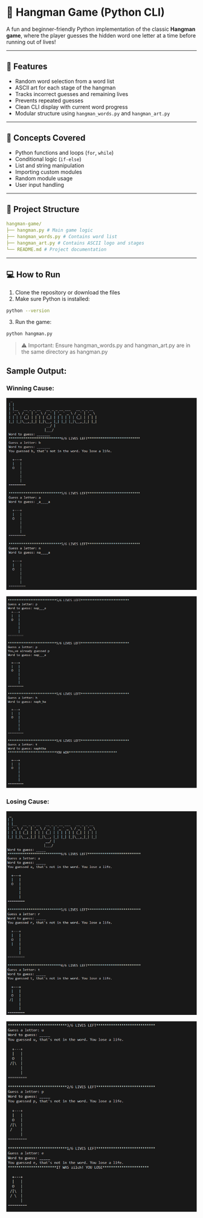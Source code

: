 # 🎯 Hangman Game (Python CLI)

A fun and beginner-friendly Python implementation of the classic **Hangman game**, where the player guesses the hidden word one letter at a time before running out of lives!

---

## 📌 Features

- Random word selection from a word list  
- ASCII art for each stage of the hangman  
- Tracks incorrect guesses and remaining lives  
- Prevents repeated guesses  
- Clean CLI display with current word progress  
- Modular structure using `hangman_words.py` and `hangman_art.py`

---

## 🧠 Concepts Covered

- Python functions and loops (`for`, `while`)  
- Conditional logic (`if-else`)  
- List and string manipulation  
- Importing custom modules  
- Random module usage  
- User input handling

---

## 📁 Project Structure

```yaml
hangman-game/
├── hangman.py # Main game logic
├── hangman_words.py # Contains word list
├── hangman_art.py # Contains ASCII logo and stages
└── README.md # Project documentation
```

---

## 💻 How to Run

1. Clone the repository or download the files  
2. Make sure Python is installed:

```bash
python --version
```
3. Run the game:
```bash
python hangman.py
```
> ⚠️ Important: Ensure hangman_words.py and hangman_art.py are in the same directory as hangman.py


## Sample Output:

### Winning Cause:

![image](images/image1.png)

![image](images/image2.png)

### Losing Cause:

![image](images/image3.png)

![image](images/image4.png)